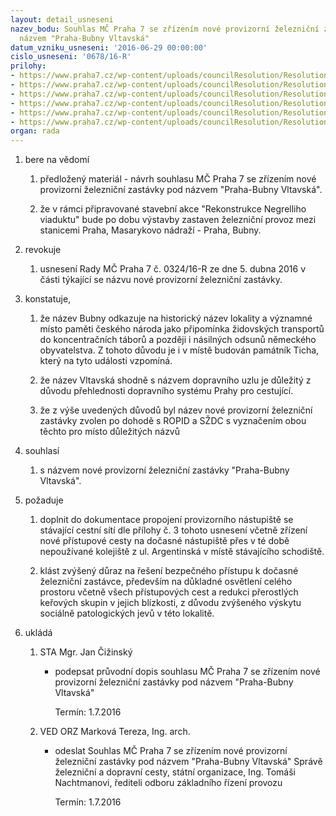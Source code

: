 ```yaml
---
layout: detail_usneseni
nazev_bodu: Souhlas MČ Praha 7 se zřízením nové provizorní železniční zastávky pod
  názvem "Praha-Bubny Vltavská"
datum_vzniku_usneseni: '2016-06-29 00:00:00'
cislo_usneseni: '0678/16-R'
prilohy:
- https://www.praha7.cz/wp-content/uploads/councilResolution/Resolutions/27939/export/Duvodovazprava~80316.doc
- https://www.praha7.cz/wp-content/uploads/councilResolution/Resolutions/27939/export/pruvodnidopisSTA~80315.doc
- https://www.praha7.cz/wp-content/uploads/councilResolution/Resolutions/27939/export/situace~80314.pdf
- https://www.praha7.cz/wp-content/uploads/councilResolution/Resolutions/27939/export/00_Usn_schv~80313.pdf
- https://www.praha7.cz/wp-content/uploads/councilResolution/Resolutions/27939/export/160629_zapis_pha_bubny_vltavska~80312.pdf
- https://www.praha7.cz/wp-content/uploads/councilResolution/Resolutions/27939/export/export~298325.pdf
organ: rada
---
```

<ol id="urzList" class="urzList_view"><li id="" class="urzClass1"><span name="1">bere na vědomí</span><ol class="urzOlClass"><li style="text-align: left;" id="" class="urzClass2"><span><p>předložený materiál - návrh souhlasu MČ Praha 7 se zřízením nové provizorní železniční zastávky pod názvem "Praha-Bubny Vltavská".<br></p></span></li><li style="text-align: left;" id="" class="urzClass2"><span><p>že v rámci připravované stavební akce "Rekonstrukce Negrelliho viaduktu" bude po dobu výstavby zastaven železniční provoz mezi stanicemi Praha, Masarykovo nádraží - Praha, Bubny.</p></span></li></ol></li><li id="" class="urzClass1"><span name="21">revokuje</span><ol class="urzOlClass"><li style="text-align: left;" id="" class="urzClass2"><span><p>usnesení Rady MČ Praha 7 č. 0324/16-R ze dne 5. dubna 2016 v části týkající se názvu nové provizorní železniční zastávky.</p></span></li></ol></li><li id="" class="urzClass1"><span name="50">konstatuje,</span><ol class="urzOlClass"><li style="text-align: left;" id="" class="urzClass2"><span><p>že název Bubny odkazuje na historický název lokality a významné místo paměti českého národa jako připomínka židovských transportů do koncentračních táborů a později i násilných odsunů německého obyvatelstva. Z tohoto důvodu je i v místě budován památník Ticha, který na tyto události vzpomíná.</p></span></li><li style="text-align: left;" id="" class="urzClass2"><span><p>že název Vltavská shodně s názvem dopravního uzlu je důležitý z důvodu přehlednosti dopravního systému Prahy pro cestující.</p></span></li><li style="text-align: left;" id="" class="urzClass2"><span><p>že z výše uvedených důvodů byl název nové provizorní železniční zastávky zvolen po dohodě s ROPID a SŽDC s vyznačením obou těchto pro místo důležitých názvů</p></span></li></ol></li><li id="" class="urzClass1"><span name="26">souhlasí</span><ol class="urzOlClass"><li style="text-align: left;" id="" class="urzClass2"><span><p>s názvem nové provizorní železniční zastávky "Praha-Bubny Vltavská".</p></span></li></ol></li><li id="" class="urzClass1"><span name="62">požaduje</span><ol class="urzOlClass"><li style="text-align: left;" id="" class="urzClass2"><span><p>doplnit do dokumentace propojení provizorního nástupiště se stávající cestní sítí dle přílohy č. 3 tohoto usnesení včetně&nbsp;zřízení nové přístupové cesty na dočasné nástupiště přes v té době nepoužívané kolejiště z ul. Argentinská v místě stávajícího schodiště.<br></p></span></li><li style="text-align: left;" id="" class="urzClass2"><span><p>klást zvýšený důraz na řešení bezpečného přístupu k dočasné železniční zastávce, především na důkladné osvětlení celého prostoru včetně všech přístupových cest a redukci přerostlých keřových skupin v jejich blízkosti, z důvodu zvýšeného výskytu sociálně patologických jevů v této lokalitě.</p></span></li></ol></li><li class="urzClass1" id="urzUkoly"><span name="1">ukládá</span><ol class="urzOlClass"><li class="urzClass2"><span><p>STA Mgr. Jan Čižinský</p></span><ul class="urzUlClass"><li class="urzClass3"><span><p>podepsat průvodní dopis souhlasu MČ Praha 7 se zřízením nové provizorní železniční zastávky pod názvem "Praha-Bubny Vltavská"</p></span><span class="urzUkolTermin">  Termín:&nbsp;1.7.2016</span></li></ul></li><li class="urzClass2"><span><p>VED ORZ Marková Tereza, Ing. arch.</p></span><ul class="urzUlClass"><li class="urzClass3"><span><p>odeslat Souhlas MČ Praha 7 se zřízením nové provizorní železniční zastávky pod názvem "Praha-Bubny Vltavská" Správě železniční a dopravní cesty, státní organizace, Ing. Tomáši Nachtmanovi, řediteli odboru základního řízení provozu</p></span><span class="urzUkolTermin">  Termín:&nbsp;1.7.2016</span></li></ul></li></ol></li></ol>